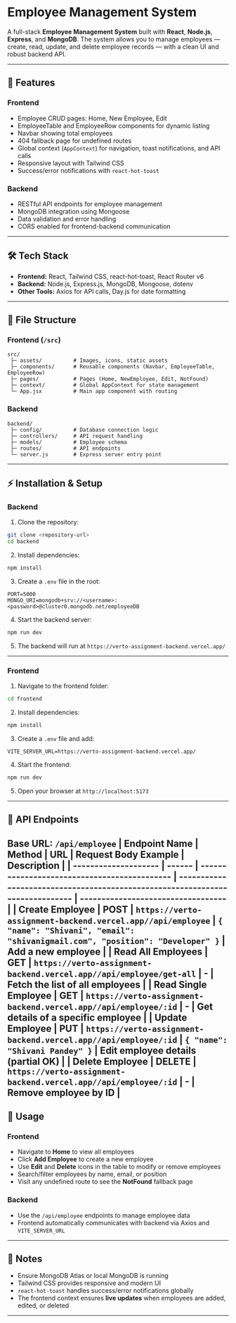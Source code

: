# Employee Management System

A full-stack **Employee Management System** built with **React**, **Node.js**, **Express**, and **MongoDB**.
The system allows you to manage employees — create, read, update, and delete employee records — with a clean UI and robust backend API.

---

## 🌟 Features

### Frontend

* Employee CRUD pages: Home, New Employee, Edit
* EmployeeTable and EmployeeRow components for dynamic listing
* Navbar showing total employees
* 404 fallback page for undefined routes
* Global context (`AppContext`) for navigation, toast notifications, and API calls
* Responsive layout with Tailwind CSS
* Success/error notifications with `react-hot-toast`

### Backend

* RESTful API endpoints for employee management
* MongoDB integration using Mongoose
* Data validation and error handling
* CORS enabled for frontend-backend communication

---

## 🛠 Tech Stack

* **Frontend:** React, Tailwind CSS, react-hot-toast, React Router v6
* **Backend:** Node.js, Express.js, MongoDB, Mongoose, dotenv
* **Other Tools:** Axios for API calls, Day.js for date formatting

---

## 📁 File Structure

### Frontend (`/src`)

```
src/
 ├─ assets/          # Images, icons, static assets
 ├─ components/      # Reusable components (Navbar, EmployeeTable, EmployeeRow)
 ├─ pages/           # Pages (Home, NewEmployee, Edit, NotFound)
 ├─ context/         # Global AppContext for state management
 └─ App.jsx          # Main app component with routing
```

### Backend

```
backend/
 ├─ config/          # Database connection logic
 ├─ controllers/     # API request handling
 ├─ models/          # Employee schema
 ├─ routes/          # API endpoints
 └─ server.js        # Express server entry point
```

---

## ⚡ Installation & Setup

### Backend

1. Clone the repository:

```bash
git clone <repository-url>
cd backend
```

2. Install dependencies:

```bash
npm install
```

3. Create a `.env` file in the root:

```
PORT=5000
MONGO_URI=mongodb+srv://<username>:<password>@cluster0.mongodb.net/employeeDB
```

4. Start the backend server:

```bash
npm run dev
```

5. The backend will run at `https://verto-assignment-backend.vercel.app/`

---

### Frontend

1. Navigate to the frontend folder:

```bash
cd frontend
```

2. Install dependencies:

```bash
npm install
```

3. Create a `.env` file and add:

```
VITE_SERVER_URL=https://verto-assignment-backend.vercel.app/
```

4. Start the frontend:

```bash
npm run dev
```

5. Open your browser at `http://localhost:5173`

---

## 🔗 API Endpoints

**Base URL:** `/api/employee`
| Endpoint Name        | Method | URL                                          | Request Body Example                                                          | Description                        |
| -------------------- | ------ | -------------------------------------------- | ----------------------------------------------------------------------------- | ---------------------------------- |
| Create Employee      | POST   | `https://verto-assignment-backend.vercel.app//api/employee`         | `{ "name": "Shivani", "email": "shivanigmail.com", "position": "Developer" }` | Add a new employee                 |
| Read All Employees   | GET    | `https://verto-assignment-backend.vercel.app//api/employee/get-all` | -                                                                             | Fetch the list of all employees    |
| Read Single Employee | GET    | `https://verto-assignment-backend.vercel.app//api/employee/:id`     | -                                                                             | Get details of a specific employee |
| Update Employee      | PUT    | `https://verto-assignment-backend.vercel.app//api/employee/:id`     | `{ "name": "Shivani Pandey" }`                                                | Edit employee details (partial OK) |
| Delete Employee      | DELETE | `https://verto-assignment-backend.vercel.app//api/employee/:id`     | -                                                                             | Remove employee by ID              |
---

## 🚀 Usage

### Frontend

* Navigate to **Home** to view all employees
* Click **Add Employee** to create a new employee
* Use **Edit** and **Delete** icons in the table to modify or remove employees
* Search/filter employees by name, email, or position
* Visit any undefined route to see the **NotFound** fallback page

### Backend

* Use the `/api/employee` endpoints to manage employee data
* Frontend automatically communicates with backend via Axios and `VITE_SERVER_URL`

---

## 📝 Notes

* Ensure MongoDB Atlas or local MongoDB is running
* Tailwind CSS provides responsive and modern UI
* `react-hot-toast` handles success/error notifications globally
* The frontend context ensures **live updates** when employees are added, edited, or deleted

---

